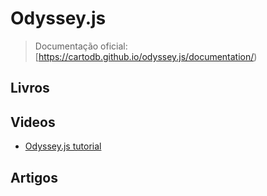 # Odyssey.js

> Documentação oficial: [https://cartodb.github.io/odyssey.js/documentation/)

## Livros

## Videos

* [Odyssey.js tutorial ](https://www.youtube.com/watch?v=PVJwD1M7BxM)


## Artigos




